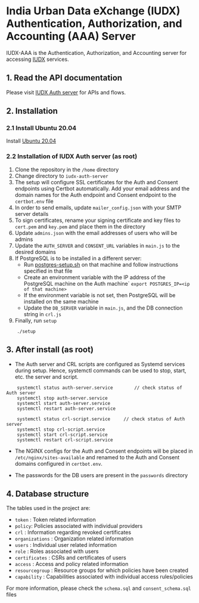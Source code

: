 # India Urban Data eXchange (IUDX) Authentication, Authorization, and Accounting (AAA) Server

IUDX-AAA is the Authentication, Authorization, and Accounting server for accessing [IUDX](https://www.iudx.org.in) services.

## 1. Read the API documentation
Please visit [IUDX Auth server](http://auth.iudx.org.in) for APIs and flows.

## 2. Installation
### 2.1 Install Ubuntu 20.04

Install [Ubuntu 20.04](https://releases.ubuntu.com/20.04/)

### 2.2 Installation of IUDX Auth server (as root)

1. Clone the repository in the `/home` directory
2. Change directory to `iudx-auth-server`
3. The setup will configure SSL certificates for the Auth and Consent endpoints using Certbot automatically. Add your email address and the domain names for the Auth endpoint and Consent endpoint to the `certbot.env` file 
4. In order to send emails, update `mailer_config.json` with your SMTP server details
5. To sign certificates, rename your signing certificate and key files to `cert.pem` and `key.pem` and place them in the directory
6. Update `admins.json` with the email addresses of users who will be admins
7. Update the `AUTH_SERVER` and `CONSENT_URL` variables in `main.js` to the desired domains
8. If PostgreSQL is to be installed in a different server:
	- Run [postgres-setup.sh](postgres-setup.sh) on that machine and follow instructions specified in that file
	- Create an environment variable with the IP address of the PostgreSQL machine on the Auth machine`
			```
			export POSTGRES_IP=<ip of that machine>
			```
	- If the environment variable is not set, then PostgreSQL will be installed on the same machine
	- Update the `DB_SERVER` variable in `main.js`, and the DB connection string in `crl.js`
9. Finally, run `setup`

```
	./setup
``` 

## 3. After install (as root) 

* The Auth server and CRL scripts are configured as Systemd services during setup. Hence, systemctl commands can be used to stop, start, etc. the server and script.

```
	systemctl status auth-server.service		// check status of Auth server
	systemctl stop auth-server.service		
	systemctl start auth-server.service		
	systemctl restart auth-server.service		

	systemctl status crl-script.service		// check status of Auth server
	systemctl stop crl-script.service		
	systemctl start crl-script.service		
	systemctl restart crl-script.service		
```

* The NGINX configs for the Auth and Consent endpoints will be placed in `/etc/nginx/sites-available` and renamed to the Auth and Consent domains configured in `certbot.env`. 

* The passwords for the DB users are present in the `passwords` directory

## 4. Database structure

The tables used in the project are:
* `token` : Token related information
* `policy`: Policies associated with individual providers
* `crl`	  : Information regarding revoked certificates
* `organizations` : Organization related information
* `users`		: Individual user related information
* `role`		: Roles associated with users
* `certificates`	: CSRs and certificates of users
* `access`		: Access and policy related information
* `resourcegroup`	: Resource groups for which policies have been created
* `capability`		: Capabilities associated with individual access rules/policies

For more information, please check the `schema.sql` and `consent_schema.sql` files
